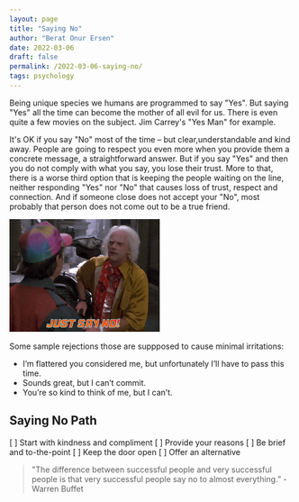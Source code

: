 ```yaml
---
layout: page
title: "Saying No"
author: "Berat Onur Ersen"
date: 2022-03-06
draft: false
permalink: /2022-03-06-saying-no/
tags: psychology
---
```


Being unique species we humans are programmed to say "Yes". But saying "Yes" all the time can become the mother of all evil for us. There is even quite a few movies on the subject. Jim Carrey's "Yes Man" for example.  

It's OK if you say "No" most of the time – but clear,understandable and kind away.
People are going to respect you even more when you provide them a concrete message, a straightforward answer. But if you say "Yes" and then you do not comply with what you say, you lose their trust. More to that, there is a worse third option that is keeping the people waiting on the line, neither responding "Yes" nor "No" that causes loss of trust, respect and connection.
And if someone close does not accept your "No", most probably that person does not come out to be a true friend.

![picture alt](/img/saying-no/say-no.gif)

Some sample rejections those are suppposed to cause minimal irritations:  

- I’m flattered you considered me, but unfortunately I’ll have to pass this time.
- Sounds great, but I can’t commit.
- You’re so kind to think of me, but I can’t.

## Saying No Path

[ ]  Start with kindness and compliment
[ ]  Provide your reasons
[ ]  Be brief and to-the-point
[ ]  Keep the door open
[ ]  Offer an alternative
  
>"The difference between successful people and very successful people is that very successful people say no to almost everything.” - Warren Buffet